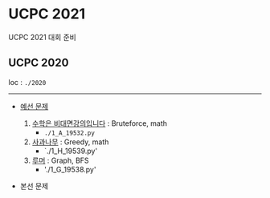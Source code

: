 # UCPC 2021 

UCPC 2021 대회 준비



## UCPC 2020

loc : `./2020` 

------

- [예선 문제](https://www.acmicpc.net/category/detail/2270)
  1. [수학은 비대면강의입니다](https://www.acmicpc.net/problem/19532) : Bruteforce, math
     - `./1_A_19532.py` 
  2. [사과나무](https://www.acmicpc.net/problem/19539) : Greedy, math
     - `./1_H_19539.py'
  3. [루머](https://www.acmicpc.net/problem/19538) : Graph, BFS
     - './1_G_19538.py'

- 본선 문제

